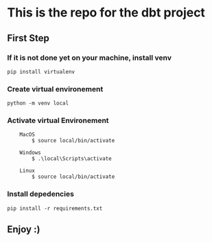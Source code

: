 # This is the repo for the dbt project

## First Step

### If it is not done yet on your machine, install venv 

```
pip install virtualenv
```


### Create virtual environement

```
python -m venv local
```

### Activate virtual Environement

```
    MacOS
        $ source local/bin/activate

    Windows
        $ .\local\Scripts\activate

    Linux
        $ source local/bin/activate
```

### Install depedencies

```
pip install -r requirements.txt
```

## Enjoy :)
